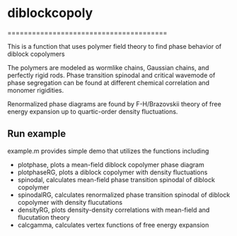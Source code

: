 # diblockcopoly
=======================================

This is a function that uses polymer field theory to find phase behavior of diblock copolymers

The polymers are modeled as wormlike chains, Gaussian chains, and perfectly rigid rods.
Phase transition spinodal and critical wavemode of phase segregation can be found at different
chemical correlation and monomer rigidities.

Renormalized phase diagrams are found by F-H/Brazovskii theory of free energy expansion
up to quartic-order density fluctuations.

## Run example
example.m provides simple demo that utilizes the functions including
- plotphase, plots a mean-field diblock copolymer phase diagram
- plotphaseRG, plots a diblock copolymer with density fluctuations
- spinodal, calculates mean-field phase transition spinodal of diblock copolymer
- spinodalRG, calculates renormalized phase transition spinodal of diblock copolymer with density flucutations
- densityRG, plots density-density correlations with mean-field and flucutation theory
- calcgamma, calculates vertex functions of free energy expansion